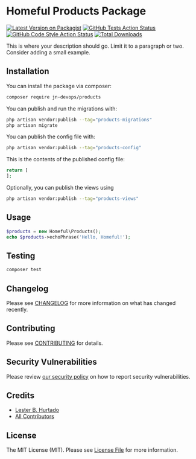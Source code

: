 # Homeful Products Package

[![Latest Version on Packagist](https://img.shields.io/packagist/v/jn-devops/products.svg?style=flat-square)](https://packagist.org/packages/jn-devops/products)
[![GitHub Tests Action Status](https://img.shields.io/github/actions/workflow/status/jn-devops/products/run-tests.yml?branch=main&label=tests&style=flat-square)](https://github.com/jn-devops/products/actions?query=workflow%3Arun-tests+branch%3Amain)
[![GitHub Code Style Action Status](https://img.shields.io/github/actions/workflow/status/jn-devops/products/fix-php-code-style-issues.yml?branch=main&label=code%20style&style=flat-square)](https://github.com/jn-devops/products/actions?query=workflow%3A"Fix+PHP+code+style+issues"+branch%3Amain)
[![Total Downloads](https://img.shields.io/packagist/dt/jn-devops/products.svg?style=flat-square)](https://packagist.org/packages/jn-devops/products)

This is where your description should go. Limit it to a paragraph or two. Consider adding a small example.

## Installation

You can install the package via composer:

```bash
composer require jn-devops/products
```

You can publish and run the migrations with:

```bash
php artisan vendor:publish --tag="products-migrations"
php artisan migrate
```

You can publish the config file with:

```bash
php artisan vendor:publish --tag="products-config"
```

This is the contents of the published config file:

```php
return [
];
```

Optionally, you can publish the views using

```bash
php artisan vendor:publish --tag="products-views"
```

## Usage

```php
$products = new Homeful\Products();
echo $products->echoPhrase('Hello, Homeful!');
```

## Testing

```bash
composer test
```

## Changelog

Please see [CHANGELOG](CHANGELOG.md) for more information on what has changed recently.

## Contributing

Please see [CONTRIBUTING](CONTRIBUTING.md) for details.

## Security Vulnerabilities

Please review [our security policy](../../security/policy) on how to report security vulnerabilities.

## Credits

- [Lester B. Hurtado](https://github.com/jn-devops)
- [All Contributors](../../contributors)

## License

The MIT License (MIT). Please see [License File](LICENSE.md) for more information.
